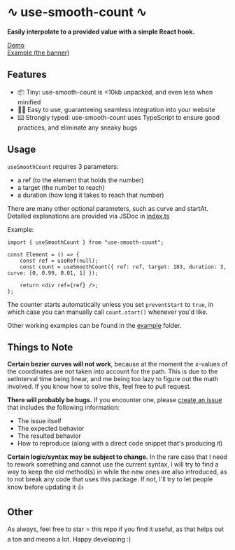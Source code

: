 # ∿ use-smooth-count ∿

**Easily interpolate to a provided value with a simple React hook.**

[Demo](https://use-smooth-count.vercel.app)\
[Example (the banner)](https://lanyard.cnrad.dev)

## Features

-   📦 Tiny: use-smooth-count is <10kb unpacked, and even less when minified
-   👨‍💻 Easy to use, guaranteeing seamless integration into your website
-   ⌨️ Strongly typed: use-smooth-count uses TypeScript to ensure good practices, and eliminate any sneaky bugs

## Usage

`useSmoothCount` requires 3 parameters: 
- a ref (to the element that holds the number)
- a target (the number to reach)
- a duration (how long it takes to reach that number)

There are many other optional parameters, such as curve and startAt. Detailed explanations are provided via JSDoc in [index.ts](https://github.com/cnrad/use-smooth-count/blob/master/src/index.ts)

Example: 
```tsx
import { useSmoothCount } from "use-smooth-count";

const Element = () => {
    const ref = useRef(null);
    const count = useSmoothCount({ ref: ref, target: 183, duration: 3, curve: [0, 0.99, 0.01, 1] });

    return <div ref={ref} />;
};
```

The counter starts automatically unless you set `preventStart` to `true`, in which case you can manually call `count.start()` whenever you'd like.

Other working examples can be found in the [example](https://github.com/cnrad/use-smooth-count/tree/master/example) folder.

## Things to Note

**Certain bezier curves will not work**, because at the moment the x-values of the coordinates are not taken into account for the path. This is due to the setInterval time being linear, and me being too lazy to figure out the math involved. If you know how to solve this, feel free to pull request.

**There will probably be bugs.** If you encounter one, please [create an issue](https://github.com/cnrad/use-smooth-count/issues/new) that includes the following information:
- The issue itself
- The expected behavior
- The resulted behavior
- How to reproduce (along with a direct code snippet that's producing it)

**Certain logic/syntax may be subject to change.** In the rare case that I need to rework something and cannot use the current syntax, I will try to find a way to keep the old method(s) in while the new ones are also introduced, as to not break any code that uses this package. If not, I'll try to let people know before updating it :+1:

## Other
As always, feel free to star :star: this repo if you find it useful, as that helps out a ton and means a lot. Happy developing :)
